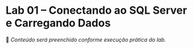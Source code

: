 # Lab 01 – Conectando ao SQL Server e Carregando Dados

📌 *Conteúdo será preenchido conforme execução prática do lab.*

